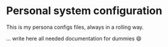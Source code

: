 # Personal system configuration

This is my persona configs files, always in a rolling way.

... write here all needed documentation for dummies :smile:

